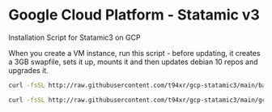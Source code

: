 # Google Cloud Platform - Statamic v3
Installation Script for Statamic3 on GCP

When you create a VM instance, run this script - before updating, it creates a 3GB swapfile, sets it up, mounts it and then updates debian 10 repos and upgrades it.


 ```bash
 curl -fsSL http://raw.githubusercontent.com/t94xr/gcp-statamic3/main/basic_setup | sh
 ```
 ```bash
 curl -fsSL http://raw.githubusercontent.com/t94xr/gcp-statamic3/main/gcp_statamic3_setup | sh
 ```
 
